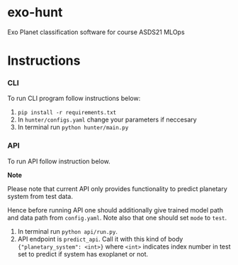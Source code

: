 # exo-hunt
Exo Planet classification software for course ASDS21 MLOps

# Instructions 
### CLI

To run CLI program follow instructions below:
1. `pip install -r requirements.txt`
2. In `hunter/configs.yaml` change your parameters if neccesary
3. In terminal run `python hunter/main.py`


### API
To run API follow instruction below. 

**Note**

Please note that current API only provides functionality to predict planetary system from test data. 

Hence before running API one should additionally give trained model path and data path from `config.yaml`. 
Note also that one should set `mode` to `test`. 

1. In terminal run `python api/run.py`. 
2. API endpoint is `predict_api`. Call it with this kind of body
    ```{"planetary_system": <int>}``` where `<int>` indicates index number in test set to predict if system 
has exoplanet or not. 